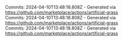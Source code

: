 Commits: 2024-04-10T13:48:18.808Z - Generated via https://github.com/marketplace/actions/artificial-grass
<br>
Commits: 2024-04-10T13:48:18.808Z - Generated via https://github.com/marketplace/actions/artificial-grass
<br>
Commits: 2024-04-10T13:48:18.808Z - Generated via https://github.com/marketplace/actions/artificial-grass
<br>
